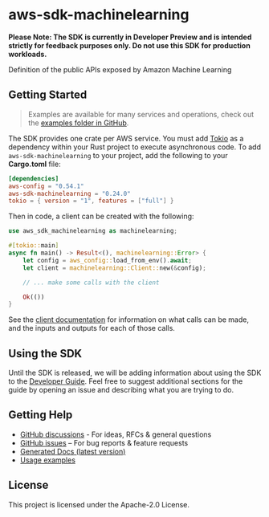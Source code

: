 # aws-sdk-machinelearning

**Please Note: The SDK is currently in Developer Preview and is intended strictly for
feedback purposes only. Do not use this SDK for production workloads.**

Definition of the public APIs exposed by Amazon Machine Learning

## Getting Started

> Examples are available for many services and operations, check out the
> [examples folder in GitHub](https://github.com/awslabs/aws-sdk-rust/tree/main/examples).

The SDK provides one crate per AWS service. You must add [Tokio](https://crates.io/crates/tokio)
as a dependency within your Rust project to execute asynchronous code. To add `aws-sdk-machinelearning` to
your project, add the following to your **Cargo.toml** file:

```toml
[dependencies]
aws-config = "0.54.1"
aws-sdk-machinelearning = "0.24.0"
tokio = { version = "1", features = ["full"] }
```

Then in code, a client can be created with the following:

```rust
use aws_sdk_machinelearning as machinelearning;

#[tokio::main]
async fn main() -> Result<(), machinelearning::Error> {
    let config = aws_config::load_from_env().await;
    let client = machinelearning::Client::new(&config);

    // ... make some calls with the client

    Ok(())
}
```

See the [client documentation](https://docs.rs/aws-sdk-machinelearning/latest/aws_sdk_machinelearning/client/struct.Client.html)
for information on what calls can be made, and the inputs and outputs for each of those calls.

## Using the SDK

Until the SDK is released, we will be adding information about using the SDK to the
[Developer Guide](https://docs.aws.amazon.com/sdk-for-rust/latest/dg/welcome.html). Feel free to suggest
additional sections for the guide by opening an issue and describing what you are trying to do.

## Getting Help

* [GitHub discussions](https://github.com/awslabs/aws-sdk-rust/discussions) - For ideas, RFCs & general questions
* [GitHub issues](https://github.com/awslabs/aws-sdk-rust/issues/new/choose) – For bug reports & feature requests
* [Generated Docs (latest version)](https://awslabs.github.io/aws-sdk-rust/)
* [Usage examples](https://github.com/awslabs/aws-sdk-rust/tree/main/examples)

## License

This project is licensed under the Apache-2.0 License.

